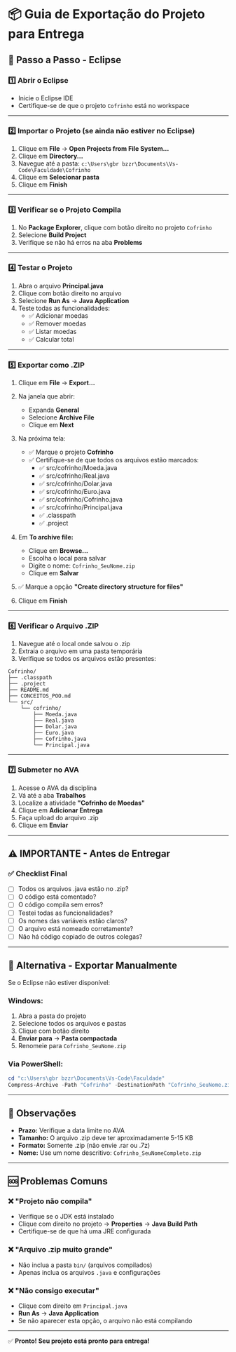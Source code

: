 # 📦 Guia de Exportação do Projeto para Entrega

## 🎯 Passo a Passo - Eclipse

### 1️⃣ Abrir o Eclipse

- Inicie o Eclipse IDE
- Certifique-se de que o projeto `Cofrinho` está no workspace

---

### 2️⃣ Importar o Projeto (se ainda não estiver no Eclipse)

1. Clique em **File** → **Open Projects from File System...**
2. Clique em **Directory...**
3. Navegue até a pasta: `c:\Users\gbr bzzr\Documents\Vs-Code\Faculdade\Cofrinho`
4. Clique em **Selecionar pasta**
5. Clique em **Finish**

---

### 3️⃣ Verificar se o Projeto Compila

1. No **Package Explorer**, clique com botão direito no projeto `Cofrinho`
2. Selecione **Build Project**
3. Verifique se não há erros na aba **Problems**

---

### 4️⃣ Testar o Projeto

1. Abra o arquivo **Principal.java**
2. Clique com botão direito no arquivo
3. Selecione **Run As** → **Java Application**
4. Teste todas as funcionalidades:
   - ✅ Adicionar moedas
   - ✅ Remover moedas
   - ✅ Listar moedas
   - ✅ Calcular total

---

### 5️⃣ Exportar como .ZIP

1. Clique em **File** → **Export...**

2. Na janela que abrir:
   - Expanda **General**
   - Selecione **Archive File**
   - Clique em **Next**

3. Na próxima tela:
   - ✅ Marque o projeto **Cofrinho**
   - ✅ Certifique-se de que todos os arquivos estão marcados:
     - ✅ src/cofrinho/Moeda.java
     - ✅ src/cofrinho/Real.java
     - ✅ src/cofrinho/Dolar.java
     - ✅ src/cofrinho/Euro.java
     - ✅ src/cofrinho/Cofrinho.java
     - ✅ src/cofrinho/Principal.java
     - ✅ .classpath
     - ✅ .project

4. Em **To archive file:**
   - Clique em **Browse...**
   - Escolha o local para salvar
   - Digite o nome: `Cofrinho_SeuNome.zip`
   - Clique em **Salvar**

5. ✅ Marque a opção **"Create directory structure for files"**

6. Clique em **Finish**

---

### 6️⃣ Verificar o Arquivo .ZIP

1. Navegue até o local onde salvou o .zip
2. Extraia o arquivo em uma pasta temporária
3. Verifique se todos os arquivos estão presentes:

```
Cofrinho/
├── .classpath
├── .project
├── README.md
├── CONCEITOS_POO.md
└── src/
    └── cofrinho/
        ├── Moeda.java
        ├── Real.java
        ├── Dolar.java
        ├── Euro.java
        ├── Cofrinho.java
        └── Principal.java
```

---

### 7️⃣ Submeter no AVA

1. Acesse o AVA da disciplina
2. Vá até a aba **Trabalhos**
3. Localize a atividade **"Cofrinho de Moedas"**
4. Clique em **Adicionar Entrega**
5. Faça upload do arquivo .zip
6. Clique em **Enviar**

---

## ⚠️ IMPORTANTE - Antes de Entregar

### ✅ Checklist Final

- [ ] Todos os arquivos .java estão no .zip?
- [ ] O código está comentado?
- [ ] O código compila sem erros?
- [ ] Testei todas as funcionalidades?
- [ ] Os nomes das variáveis estão claros?
- [ ] O arquivo está nomeado corretamente?
- [ ] Não há código copiado de outros colegas?

---

## 🔧 Alternativa - Exportar Manualmente

Se o Eclipse não estiver disponível:

### Windows:

1. Abra a pasta do projeto
2. Selecione todos os arquivos e pastas
3. Clique com botão direito
4. **Enviar para** → **Pasta compactada**
5. Renomeie para `Cofrinho_SeuNome.zip`

### Via PowerShell:

```powershell
cd "c:\Users\gbr bzzr\Documents\Vs-Code\Faculdade"
Compress-Archive -Path "Cofrinho" -DestinationPath "Cofrinho_SeuNome.zip"
```

---

## 📝 Observações

- **Prazo:** Verifique a data limite no AVA
- **Tamanho:** O arquivo .zip deve ter aproximadamente 5-15 KB
- **Formato:** Somente .zip (não envie .rar ou .7z)
- **Nome:** Use um nome descritivo: `Cofrinho_SeuNomeCompleto.zip`

---

## 🆘 Problemas Comuns

### ❌ "Projeto não compila"
- Verifique se o JDK está instalado
- Clique com direito no projeto → **Properties** → **Java Build Path**
- Certifique-se de que há uma JRE configurada

### ❌ "Arquivo .zip muito grande"
- Não inclua a pasta `bin/` (arquivos compilados)
- Apenas inclua os arquivos `.java` e configurações

### ❌ "Não consigo executar"
- Clique com direito em `Principal.java`
- **Run As** → **Java Application**
- Se não aparecer esta opção, o arquivo não está compilando

---

✅ **Pronto! Seu projeto está pronto para entrega!**
